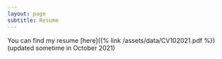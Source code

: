 ```yaml
---
layout: page
subtitle: Resume
---
```


You can find my resume [here]({% link /assets/data/CV102021.pdf %}) (updated sometime in October 2021)
